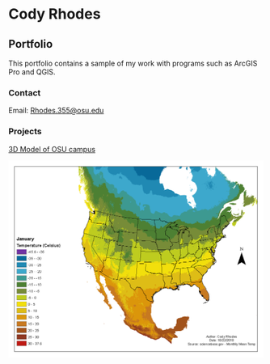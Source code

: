 # Cody Rhodes

## Portfolio

This portfolio contains a sample of my work with programs such as ArcGIS Pro and QGIS.

### Contact

Email: Rhodes.355@osu.edu

### Projects

[3D Model of OSU campus](https://youtube.com/embed/7xX9uoTjA-E)

![Alt Text](lab5.gif)
